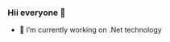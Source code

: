 ### Hii everyone 👋



- 🔭 I’m currently working on .Net technology
 <!--
- 🌱 I’m currently learning .Net

- 👯 I’m looking to collaborate on ...
- 🤔 I’m looking for help with ...
- 💬 Ask me about ...
- 📫 How to reach me: ...
- 😄 Pronouns: ...
- ⚡ Fun fact: ...
-->
